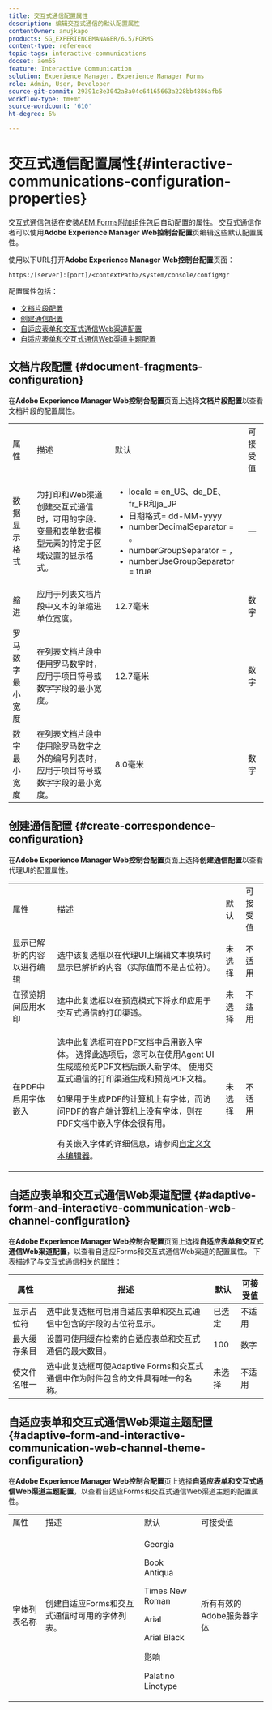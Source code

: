 ```yaml
---
title: 交互式通信配置属性
description: 编辑交互式通信的默认配置属性
contentOwner: anujkapo
products: SG_EXPERIENCEMANAGER/6.5/FORMS
content-type: reference
topic-tags: interactive-communications
docset: aem65
feature: Interactive Communication
solution: Experience Manager, Experience Manager Forms
role: Admin, User, Developer
source-git-commit: 29391c8e3042a8a04c64165663a228bb4886afb5
workflow-type: tm+mt
source-wordcount: '610'
ht-degree: 6%

---
```


# 交互式通信配置属性{#interactive-communications-configuration-properties}

交互式通信包括在安装[AEM Forms附加组件](../../forms/using/installing-configuring-aem-forms-osgi.md)包后自动配置的属性。 交互式通信作者可以使用&#x200B;**Adobe Experience Manager Web控制台配置**&#x200B;页编辑这些默认配置属性。

使用以下URL打开&#x200B;**Adobe Experience Manager Web控制台配置**&#x200B;页面：

`https:/[server]:[port]/<contextPath>/system/console/configMgr`

配置属性包括：

* [文档片段配置](#document-fragments-configuration)
* [创建通信配置](#create-correspondence-configuration)
* [自适应表单和交互式通信Web渠道配置](#adaptive-form-and-interactive-communication-web-channel-configuration)
* [自适应表单和交互式通信Web渠道主题配置](#adaptive-form-and-interactive-communication-web-channel-theme-configuration)

## 文档片段配置 {#document-fragments-configuration}

在&#x200B;**Adobe Experience Manager Web控制台配置**&#x200B;页面上选择&#x200B;**文档片段配置**&#x200B;以查看文档片段的配置属性。

<table>
 <tbody> 
  <tr> 
   <td>属性</td> 
   <td>描述</td> 
   <td>默认</td> 
   <td>可接受值</td> 
  </tr> 
  <tr> 
   <td>数据显示格式</td> 
   <td>为打印和Web渠道创建交互式通信时，可用的字段、变量和表单数据模型元素的特定于区域设置的显示格式。</td> 
   <td> 
    <ul> 
     <li>locale = en_US、de_DE、fr_FR和ja_JP</li> 
     <li>日期格式= dd-MM-yyyy</li> 
     <li>numberDecimalSeparator = 。</li> 
     <li>numberGroupSeparator = ，</li> 
     <li>numberUseGroupSeparator = true</li> 
    </ul> </td> 
   <td><p>—</p> </td> 
  </tr> 
  <tr> 
   <td>缩进</td> 
   <td>应用于列表文档片段中文本的单缩进单位宽度。</td> 
   <td>12.7毫米</td> 
   <td>数字</td> 
  </tr> 
  <tr> 
   <td>罗马数字最小宽度</td> 
   <td>在列表文档片段中使用罗马数字时，应用于项目符号或数字字段的最小宽度。 </td> 
   <td>12.7毫米</td> 
   <td>数字</td> 
  </tr> 
  <tr> 
   <td>数字最小宽度</td> 
   <td>在列表文档片段中使用除罗马数字之外的编号列表时，应用于项目符号或数字字段的最小宽度。</td> 
   <td>8.0毫米</td> 
   <td>数字</td> 
  </tr> 
 </tbody> 
</table>

## 创建通信配置 {#create-correspondence-configuration}

在&#x200B;**Adobe Experience Manager Web控制台配置**&#x200B;页面上选择&#x200B;**创建通信配置**&#x200B;以查看代理UI的配置属性。

<table>
 <tbody> 
  <tr> 
   <td>属性</td> 
   <td>描述</td> 
   <td>默认</td> 
   <td>可接受值</td> 
  </tr> 
  <tr> 
   <td>显示已解析的内容以进行编辑</td> 
   <td>选中该复选框以在代理UI上编辑文本模块时显示已解析的内容（实际值而不是占位符）。</td> 
   <td>未选择</td> 
   <td>不适用</td> 
  </tr> 
  <tr> 
   <td>在预览期间应用水印</td> 
   <td>选中此复选框以在预览模式下将水印应用于交互式通信的打印渠道。</td> 
   <td>未选择</td> 
   <td>不适用</td> 
  </tr> 
  <tr> 
   <td>在PDF中启用字体嵌入</td> 
   <td><p>选中此复选框可在PDF文档中启用嵌入字体。 选择此选项后，您可以在使用Agent UI生成或预览PDF文档后嵌入新字体。 使用交互式通信的打印渠道生成和预览PDF文档。</p> <p>如果用于生成PDF的计算机上有字体，而访问PDF的客户端计算机上没有字体，则在PDF文档中嵌入字体会很有用。</p> <p>有关嵌入字体的详细信息，请参阅<a href="../../forms/using/customize-text-editor.md" target="_blank">自定义文本编辑器</a>。</p> </td> 
   <td>未选择</td> 
   <td>不适用</td> 
  </tr> 
 </tbody> 
</table>

## 自适应表单和交互式通信Web渠道配置 {#adaptive-form-and-interactive-communication-web-channel-configuration}

在&#x200B;**Adobe Experience Manager Web控制台配置**&#x200B;页面上选择&#x200B;**自适应表单和交互式通信Web渠道配置**，以查看自适应Forms和交互式通信Web渠道的配置属性。 下表描述了与交互式通信相关的属性：

| 属性 | 描述 | 默认 | 可接受值 |
|---|---|---|---|
| 显示占位符 | 选中此复选框可启用自适应表单和交互式通信中包含的字段的占位符显示。 | 已选定 | 不适用 |
| 最大缓存条目 | 设置可使用缓存检索的自适应表单和交互式通信的最大数目。 | 100 | 数字 |
| 使文件名唯一 | 选中此复选框可使Adaptive Forms和交互式通信中作为附件包含的文件具有唯一的名称。 | 未选择 | 不适用 |

## 自适应表单和交互式通信Web渠道主题配置 {#adaptive-form-and-interactive-communication-web-channel-theme-configuration}

在&#x200B;**Adobe Experience Manager Web控制台配置**&#x200B;页上选择&#x200B;**自适应表单和交互式通信Web渠道主题配置**，以查看自适应Forms和交互式通信Web渠道主题的配置属性。

<table>
 <tbody> 
  <tr> 
   <td>属性</td> 
   <td>描述</td> 
   <td>默认</td> 
   <td>可接受值</td> 
  </tr> 
  <tr> 
   <td>字体列表名称</td> 
   <td>创建自适应Forms和交互式通信时可用的字体列表。</td> 
   <td><p>Georgia</p> <p>Book Antiqua</p> <p>Times New Roman</p> <p>Arial</p> <p>Arial Black</p> <p>影响</p> <p>Palatino Linotype</p> </td> 
   <td>所有有效的Adobe服务器字体</td> 
  </tr> 
 </tbody> 
</table>
